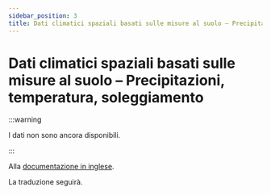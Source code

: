 ```yaml
---
sidebar_position: 3
title: Dati climatici spaziali basati sulle misure al suolo – Precipitazioni, temperatura, soleggiamento
---
```


# Dati climatici spaziali basati sulle misure al suolo – Precipitazioni, temperatura, soleggiamento

:::warning 

I dati non sono ancora disponibili.

:::

Alla [documentazione in inglese](https://opendatadocs.meteoswiss.ch/c-climate-data/c3-ground-based-climate-data).

La traduzione seguirà.
